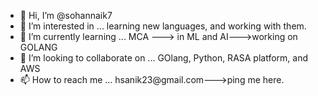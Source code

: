 - 👋 Hi, I’m @sohannaik7
- 👀 I’m interested in ... learning new languages, and working with them.
- 🌱 I’m currently learning ... MCA ---> in ML and AI--->working on GOLANG
- 💞️ I’m looking to collaborate on ... GOlang, Python, RASA platform, and AWS
- 📫 How to reach me ... hsanik23@gmail.com--->ping me here.

<!---
sohannaik7/sohannaik7 is a ✨ special ✨ repository because its `README.md` (this file) appears on your GitHub profile.
You can click the Preview link to take a look at your changes.
--->
